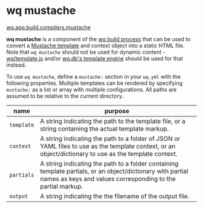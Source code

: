 wq mustache
===========

[wq.app.build.compilers.mustache]

**wq mustache** is a component of the [wq build process] that can be used to convert a [Mustache template] and context object into a static HTML file.  Note that `wq mustache` should not be used for dynamic content - [wq/template.js] and/or [wq.db's template engine] should be used for that instead.

To use `wq mustache`, define a `mustache:` section in your `wq.yml` with the following properties.  Multiple templates can be rendered by specifying `mustache:` as a list or array with multiple configurations.  All paths are assumed to be relative to the current directory.

 name | purpose
------|---------
`template` | A string indicating the path to the template file, or a string containing the actual template markup.
`context` | A string indicating the path to a folder of JSON or YAML files to use as the template context, or an object/dictionary to use as the template context.
`partials` | A string indicating the path to a folder containing template partials, or an object/dictionary with partial names as keys and values corresponding to the partial markup.
`output` | A string indicating the the filename of the output file.

[wq.app.build.compilers.mustache]: https://github.com/wq/wq.app/blob/v0.7.3/build/compilers.py#L54-L78
[wq build process]: https://wq.io/docs/build
[Mustache template]: https://wq.io/docs/templates
[wq/template.js]: https://wq.io/docs/template-js
[wq.db's template engine]: https://wq.io/docs/template.py


